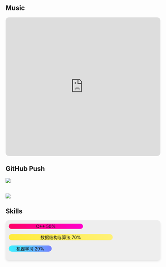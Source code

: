 <h2>Music</h2>
<div class="iframe-container">
    <!-- <iframe allow="autoplay *; encrypted-media *; fullscreen *; clipboard-write" frameborder="0" height="450"
    style="
        width: 100%;
        max-width: 660px;
        overflow: hidden;
        border-radius: 10px;
        "
    sandbox="allow-forms allow-popups allow-same-origin allow-scripts allow-storage-access-by-user-activation allow-top-navigation-by-user-activation"
    src="https://embed.music.apple.com/cn/playlist/pretty/pl.u-JPAZb2mtLjky9Bv?l=en-GB"></iframe> -->
    <iframe allow="autoplay *; encrypted-media *; fullscreen *; clipboard-write" frameborder="0" height="450" style="width:100%;max-width:660px;overflow:hidden;border-radius:10px;" sandbox="allow-forms allow-popups allow-same-origin allow-scripts allow-storage-access-by-user-activation allow-top-navigation-by-user-activation" src="https://embed.music.apple.com/cn/playlist/whim/pl.u-JPAZERPTLjky9Bv?l=en-GB"></iframe>
</div>




<h2>GitHub Push</h2>
<div>
    <div class="github-graph">
        <img src="https://github-readme-activity-graph.vercel.app/graph?username=chenpeel&theme=github-compact">
    </div>
    <br><br>
    <div class="github-graph">
        <img src="https://ghchart.rshah.org/chenpeel">
    </div>
</div>

<h2>Skills</h2>
<div class="skillbox" style="
    border: 2px solid #0;
    padding: 2%;
    margin: 0 auto;
    text-align: center;
    background-color: rgb(238, 238, 238);
    box-shadow: 0 4px 6px rgba(0, 0, 0, 0.1);
    border-radius: 10px;
    transition: transform 0.3s ease;
">
    <div class="skillbar" style="">
        <div class="skillbar-title" style="
            background: linear-gradient(
                to right,
                #ff0066 0%,
                #ff00cc 100%
            );
            width: 50%;
            border-radius: 10px;
        ">
            <span>C++ 50%</span>
        </div>
    </div>
    <br>
    <div class="skillbar">
        <div class="skillbar-title" style="
            background: linear-gradient(
                to right,
                #ffeb3b 0%,
                #fff176 100%
            );
            width: 70%;
            border-radius: 10px;
        ">
            <span>数据结构与算法 70%</span>
        </div>
    </div>
    <br>
    <div class="skillbar">
        <div class="skillbar-title" style="
            background: linear-gradient(
                to right,
                #3bf2ff 0%,
                #7681ff 100%
            );
            width: 29%;
            border-radius: 10px;
        ">
            <span>机器学习 29%</span>
        </div>
    </div>
    <br>
</div>


